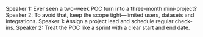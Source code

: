 Speaker 1: Ever seen a two-week POC turn into a three-month mini-project?
Speaker 2: To avoid that, keep the scope tight—limited users, datasets and integrations.
Speaker 1: Assign a project lead and schedule regular check-ins.
Speaker 2: Treat the POC like a sprint with a clear start and end date.

